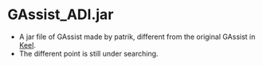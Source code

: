 # GAssist_ADI.jar
* A jar file of GAssist made by patrik, different from the original GAssist in [Keel](http://sci2s.ugr.es/keel/datasets.php).
* The different point is still under searching.